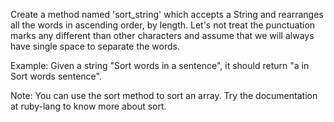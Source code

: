 Create a method named 'sort_string' which accepts a String and rearranges all the words in ascending order, by length. Let's not treat the punctuation marks any different than other characters and assume that we will always have single space to separate the words.

Example: Given a string "Sort words in a sentence", it should return "a in Sort words sentence".

Note: You can use the sort method to sort an array. Try the documentation at ruby-lang to know more about sort.